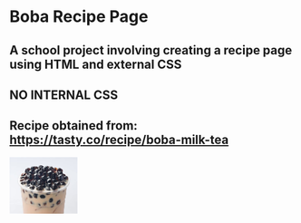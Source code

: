 # Boba Recipe Page

## A school project involving creating a recipe page using HTML and external CSS

## NO INTERNAL CSS
## Recipe obtained from: https://tasty.co/recipe/boba-milk-tea

<img src="boba.png" style=" width:120px ; height:100px "  >
